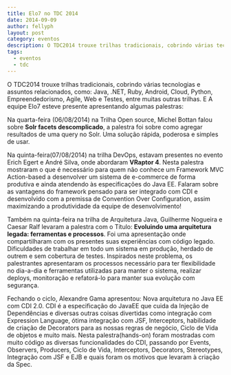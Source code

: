 ```yaml
---
title: Elo7 no TDC 2014
date: 2014-09-09
author: fellyph
layout: post
category: eventos
description: O TDC2014 trouxe trilhas tradicionais, cobrindo várias tecnologias e assuntos relacionados, como: Java, .NET, Ruby, Android, Cloud, Python, Empreendedorismo, Agile, Web e Testes...
tags:
  - eventos
  - tdc
---
```


O TDC2014 trouxe trilhas tradicionais, cobrindo várias tecnologias e assuntos relacionados, como: Java, .NET, Ruby, Android, Cloud, Python, Empreendedorismo, Agile, Web e Testes, entre muitas outras trilhas. E A equipe Elo7 esteve presente apresentando algumas palestras:

Na quarta-feira (06/08/2014) na Trilha Open source, Michel Bottan falou sobre **Solr facets descomplicado**, a palestra foi sobre como agregar resultados de uma query no Solr. Uma solução rápida, poderosa e simples de usar.

Na quinta-feira(07/08/2014) na trilha DevOps, estavam presentes no evento Erich Egert e André Silva, onde abordaram **VRaptor 4**. Nesta palestra mostraram o que é necessário para quem não conhece um Framework MVC Action-based a desenvolver um sistema de e-commerce de forma produtiva e ainda atendendo às especificações do Java EE. Falaram sobre as vantagens do framework pensado para ser integrado com CDI e desenvolvido com a premissa de Convention Over Configuration, assim maximizando a produtividade da equipe de desenvolvimento!

Também na quinta-feira na trilha de Arquitetura Java, Guilherme Nogueira e Caesar Ralf levaram a palestra com o Título: **Evoluindo uma arquitetura legada: ferramentas e processos**. Foi uma apresentação onde compartilharam com os presentes suas experiências com código legado. Dificuldades de trabalhar em todo um sistema em produção, herdado de outrem e sem cobertura de testes. Inspirados neste problema, os palestrantes apresentaram os processos necessário para ter flexibilidade no dia-a-dia e ferramentas utilizadas para manter o sistema, realizar deploys, monitoração e refatorá-lo para manter sua evolução com segurança.

Fechando o ciclo, Alexandre Gama apresentou: Nova arquitetura no Java EE com CDI 2.0. CDI é a especificação do JavaEE que cuida da Injeção de Dependências e diversas outras coisas divertidas como integração com Expression Language, ótima integração com JSF, Interceptors, habilidade de criação de Decorators para as nossas regras de negócio, Ciclo de Vida de objetos e muito mais. Nesta palestra(hands-on) foram mostradas com muito código as diversas funcionalidades do CDI, passando por Events, Observers, Producers, Ciclo de Vida, Interceptors, Decorators, Stereotypes, Integração com JSF e EJB e quais foram os motivos que levaram à criação da Spec.

